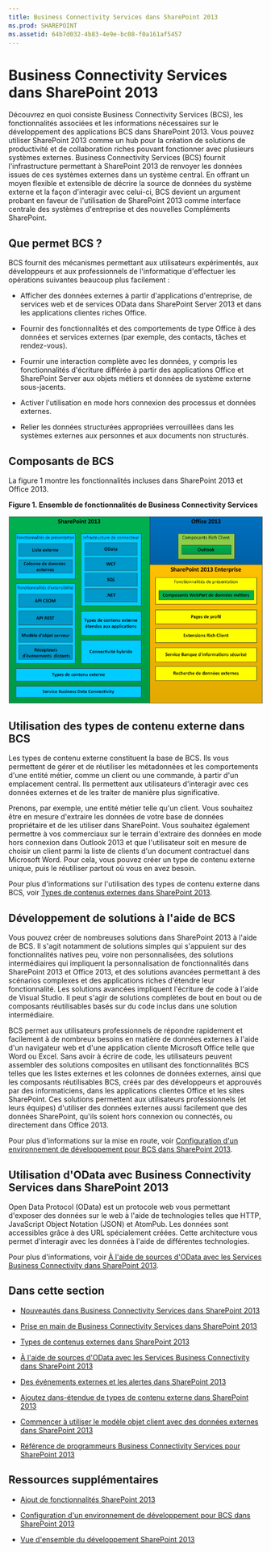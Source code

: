 ```yaml
---
title: Business Connectivity Services dans SharePoint 2013
ms.prod: SHAREPOINT
ms.assetid: 64b7d032-4b83-4e9e-bc08-f0a161af5457
---
```



# Business Connectivity Services dans SharePoint 2013
Découvrez en quoi consiste Business Connectivity Services (BCS), les fonctionnalités associées et les informations nécessaires sur le développement des applications BCS dans SharePoint 2013.
Vous pouvez utiliser SharePoint 2013 comme un hub pour la création de solutions de productivité et de collaboration riches pouvant fonctionner avec plusieurs systèmes externes. Business Connectivity Services (BCS) fournit l'infrastructure permettant à SharePoint 2013 de renvoyer les données issues de ces systèmes externes dans un système central. En offrant un moyen flexible et extensible de décrire la source de données du système externe et la façon d'interagir avec celui-ci, BCS devient un argument probant en faveur de l'utilisation de SharePoint 2013 comme interface centrale des systèmes d'entreprise et des nouvelles Compléments SharePoint.
  
    
    


## Que permet BCS ?
<a name="BCSoverview_Whatcanbcsdo"> </a>

BCS fournit des mécanismes permettant aux utilisateurs expérimentés, aux développeurs et aux professionnels de l'informatique d'effectuer les opérations suivantes beaucoup plus facilement :
  
    
    

- Afficher des données externes à partir d'applications d'entreprise, de services web et de services OData dans SharePoint Server 2013 et dans les applications clientes riches Office.
    
  
- Fournir des fonctionnalités et des comportements de type Office à des données et services externes (par exemple, des contacts, tâches et rendez-vous).
    
  
- Fournir une interaction complète avec les données, y compris les fonctionnalités d'écriture différée à partir des applications Office et SharePoint Server aux objets métiers et données de système externe sous-jacents.
    
  
- Activer l'utilisation en mode hors connexion des processus et données externes.
    
  
- Relier les données structurées appropriées verrouillées dans les systèmes externes aux personnes et aux documents non structurés.
    
  

## Composants de BCS
<a name="bkmk_Components"> </a>

La figure 1 montre les fonctionnalités incluses dans SharePoint 2013 et Office 2013.
  
    
    

**Figure 1. Ensemble de fonctionnalités de Business Connectivity Services**

  
    
    

  
    
    
![Jeu de fonctionnalités Business Connectivity Services](images/BCSin2013FeatureSet.jpg)
  
    
    

  
    
    

  
    
    

## Utilisation des types de contenu externe dans BCS
<a name="bkmk_UsingECTs"> </a>

Les types de contenu externe constituent la base de BCS. Ils vous permettent de gérer et de réutiliser les métadonnées et les comportements d'une entité métier, comme un client ou une commande, à partir d'un emplacement central. Ils permettent aux utilisateurs d'interagir avec ces données externes et de les traiter de manière plus significative.
  
    
    
Prenons, par exemple, une entité métier telle qu'un client. Vous souhaitez être en mesure d'extraire les données de votre base de données propriétaire et de les utiliser dans SharePoint. Vous souhaitez également permettre à vos commerciaux sur le terrain d'extraire des données en mode hors connexion dans Outlook 2013 et que l'utilisateur soit en mesure de choisir un client parmi la liste de clients d'un document contractuel dans Microsoft Word. Pour cela, vous pouvez créer un type de contenu externe unique, puis le réutiliser partout où vous en avez besoin.
  
    
    
Pour plus d'informations sur l'utilisation des types de contenu externe dans BCS, voir  [Types de contenus externes dans SharePoint 2013](external-content-types-in-sharepoint-2013.md).
  
    
    

## Développement de solutions à l'aide de BCS
<a name="bkmk_DevelopingSolutionsUsingBCS"> </a>

Vous pouvez créer de nombreuses solutions dans SharePoint 2013 à l'aide de BCS. Il s'agit notamment de solutions simples qui s'appuient sur des fonctionnalités natives peu, voire non personnalisées, des solutions intermédiaires qui impliquent la personnalisation de fonctionnalités dans SharePoint 2013 et Office 2013, et des solutions avancées permettant à des scénarios complexes et des applications riches d'étendre leur fonctionnalité. Les solutions avancées impliquent l'écriture de code à l'aide de Visual Studio. Il peut s'agir de solutions complètes de bout en bout ou de composants réutilisables basés sur du code inclus dans une solution intermédiaire.
  
    
    
BCS permet aux utilisateurs professionnels de répondre rapidement et facilement à de nombreux besoins en matière de données externes à l'aide d'un navigateur web et d'une application cliente Microsoft Office telle que Word ou Excel. Sans avoir à écrire de code, les utilisateurs peuvent assembler des solutions composites en utilisant des fonctionnalités BCS telles que les listes externes et les colonnes de données externes, ainsi que les composants réutilisables BCS, créés par des développeurs et approuvés par des informaticiens, dans les applications clientes Office et les sites SharePoint. Ces solutions permettent aux utilisateurs professionnels (et leurs équipes) d'utiliser des données externes aussi facilement que des données SharePoint, qu'ils soient hors connexion ou connectés, ou directement dans Office 2013.
  
    
    
Pour plus d'informations sur la mise en route, voir  [Configuration d'un environnement de développement pour BCS dans SharePoint 2013](setting-up-a-development-environment-for-bcs-in-sharepoint-2013.md).
  
    
    

## Utilisation d'OData avec Business Connectivity Services dans SharePoint 2013
<a name="bkmk_ODataInBCS"> </a>

Open Data Protocol (OData) est un protocole web vous permettant d'exposer des données sur le web à l'aide de technologies telles que HTTP, JavaScript Object Notation (JSON) et AtomPub. Les données sont accessibles grâce à des URL spécialement créées. Cette architecture vous permet d'interagir avec les données à l'aide de différentes technologies.
  
    
    
Pour plus d'informations, voir  [À l'aide de sources d'OData avec les Services Business Connectivity dans SharePoint 2013](using-odata-sources-with-business-connectivity-services-in-sharepoint-2013.md).
  
    
    

## Dans cette section
<a name="bkmk_inthissection"> </a>


-  [Nouveautés dans Business Connectivity Services dans SharePoint 2013](what-s-new-in-business-connectivity-services-in-sharepoint-2013.md)
    
  
-  [Prise en main de Business Connectivity Services dans SharePoint 2013](get-started-with-business-connectivity-services-in-sharepoint-2013.md)
    
  
-  [Types de contenus externes dans SharePoint 2013](external-content-types-in-sharepoint-2013.md)
    
  
-  [À l'aide de sources d'OData avec les Services Business Connectivity dans SharePoint 2013](using-odata-sources-with-business-connectivity-services-in-sharepoint-2013.md)
    
  
-  [Des événements externes et les alertes dans SharePoint 2013](external-events-and-alerts-in-sharepoint-2013.md)
    
  
-  [Ajoutez dans-étendue de types de contenu externe dans SharePoint 2013](add-in-scoped-external-content-types-in-sharepoint-2013.md)
    
  
-  [Commencer à utiliser le modèle objet client avec des données externes dans SharePoint 2013](get-started-using-the-client-object-model-with-external-data-in-sharepoint-2013.md)
    
  
-  [Référence de programmeurs Business Connectivity Services pour SharePoint 2013](business-connectivity-services-programmers-reference-for-sharepoint-2013.md)
    
  

## Ressources supplémentaires
<a name="bkmk_AdditionalResources"> </a>


-  [Ajout de fonctionnalités SharePoint 2013](add-sharepoint-2013-capabilities.md)
    
  
-  [Configuration d'un environnement de développement pour BCS dans SharePoint 2013](setting-up-a-development-environment-for-bcs-in-sharepoint-2013.md)
    
  
-  [Vue d'ensemble du développement SharePoint 2013](sharepoint-2013-development-overview.md)
    
  

